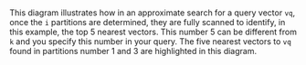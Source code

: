 # 

This diagram illustrates how in an approximate search for a query vector `vq`​, once the `i` partitions are determined, they are fully scanned to identify, in this example, the top 5 nearest vectors. This number 5 can be different from `k` and you specify this number in your query. The five nearest vectors to `vq` found in partitions number 1 and 3 are highlighted in this diagram.

